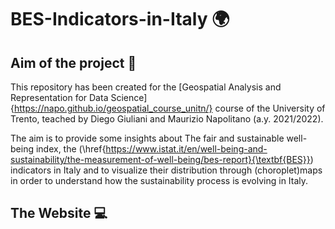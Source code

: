 # BES-Indicators-in-Italy 🌍 

## Aim of the project 🎯
This repository has been created for the [Geospatial Analysis and Representation for Data Science]{https://napo.github.io/geospatial_course_unitn/} course of the University of Trento, teached by Diego Giuliani and Maurizio Napolitano (a.y. 2021/2022).

The aim is to provide some insights about The fair and sustainable well-being index, the (\href{https://www.istat.it/en/well-being-and-sustainability/the-measurement-of-well-being/bes-report}{\textbf{BES}}) indicators in Italy and to visualize their distribution through (choroplet)maps in order to understand how the sustainability process is evolving in Italy.

## The Website 💻

